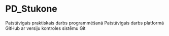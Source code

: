 # PD_Stukone
Patstāvīgais praktiskais darbs programmēšanā
Patstāvīgais darbs platformā GitHub ar versiju kontroles sistēmu Git
